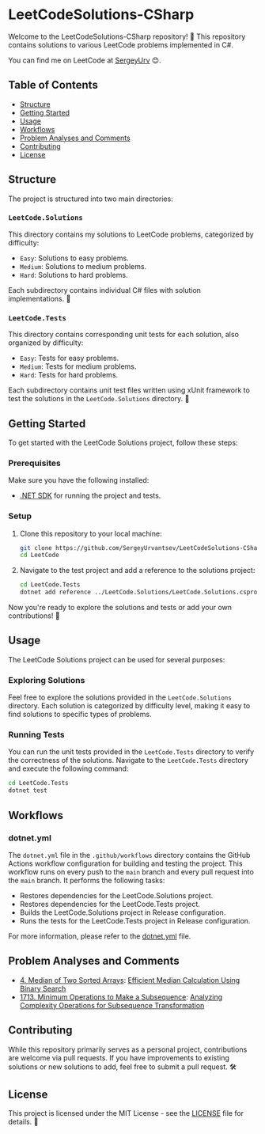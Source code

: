 # LeetCodeSolutions-CSharp

Welcome to the LeetCodeSolutions-CSharp repository! 🚀 This repository contains solutions to various LeetCode problems implemented in C#.

You can find me on LeetCode at [SergeyUrv](https://leetcode.com/u/SergeyUrv/) 😊.

## Table of Contents

- [Structure](#structure)
- [Getting Started](#getting-started)
- [Usage](#usage)
- [Workflows](#workflows)
- [Problem Analyses and Comments](#problem-analyses-and-comments)
- [Contributing](#contributing)
- [License](#license)

## Structure

The project is structured into two main directories:

### `LeetCode.Solutions`

This directory contains my solutions to LeetCode problems, categorized by difficulty:
- `Easy`: Solutions to easy problems.
- `Medium`: Solutions to medium problems.
- `Hard`: Solutions to hard problems.

Each subdirectory contains individual C# files with solution implementations. 📁

### `LeetCode.Tests`

This directory contains corresponding unit tests for each solution, also organized by difficulty:
- `Easy`: Tests for easy problems.
- `Medium`: Tests for medium problems.
- `Hard`: Tests for hard problems.

Each subdirectory contains unit test files written using xUnit framework to test the solutions in the `LeetCode.Solutions` directory. 🧪

## Getting Started

To get started with the LeetCode Solutions project, follow these steps:

### Prerequisites

Make sure you have the following installed:
- [.NET SDK](https://dotnet.microsoft.com/download) for running the project and tests.

### Setup

1. Clone this repository to your local machine:

    ```bash
    git clone https://github.com/SergeyUrvantsev/LeetCodeSolutions-CSharp.git
    cd LeetCode
    ```

2. Navigate to the test project and add a reference to the solutions project:

    ```bash
    cd LeetCode.Tests
    dotnet add reference ../LeetCode.Solutions/LeetCode.Solutions.csproj
    ```

Now you're ready to explore the solutions and tests or add your own contributions! 🎉

## Usage

The LeetCode Solutions project can be used for several purposes:

### Exploring Solutions

Feel free to explore the solutions provided in the `LeetCode.Solutions` directory. Each solution is categorized by difficulty level, making it easy to find solutions to specific types of problems.

### Running Tests

You can run the unit tests provided in the `LeetCode.Tests` directory to verify the correctness of the solutions. Navigate to the `LeetCode.Tests` directory and execute the following command:

```bash
cd LeetCode.Tests
dotnet test
```

## Workflows

### dotnet.yml

The `dotnet.yml` file in the `.github/workflows` directory contains the GitHub Actions workflow configuration for building and testing the project. This workflow runs on every push to the `main` branch and every pull request into the `main` branch. It performs the following tasks:
- Restores dependencies for the LeetCode.Solutions project.
- Restores dependencies for the LeetCode.Tests project.
- Builds the LeetCode.Solutions project in Release configuration.
- Runs the tests for the LeetCode.Tests project in Release configuration.

For more information, please refer to the [dotnet.yml](.github/workflows/dotnet.yml) file.

## Problem Analyses and Comments

- [4. Median of Two Sorted Arrays](https://leetcode.com/problems/median-of-two-sorted-arrays/description/): [Efficient Median Calculation Using Binary Search](LeetCode.Solutions/Hard/4.%20Median%20of%20Two%20Sorted%20Arrays/Efficient_Median_Calculation_Using_Binary_Search.md)
- [1713. Minimum Operations to Make a Subsequence](https://leetcode.com/problems/minimum-operations-to-make-a-subsequence/description/): [Analyzing Complexity Operations for Subsequence Transformation](LeetCode.Solutions/Hard/1713.%20Minimum%20Operations%20to%20Make%20a%20Subsequence/Analyzing_Complexity_Operations_for_Subsequence_Transformation.md)

## Contributing

While this repository primarily serves as a personal project, contributions are welcome via pull requests. If you have improvements to existing solutions or new solutions to add, feel free to submit a pull request. 🛠️
  
## License

This project is licensed under the MIT License - see the [LICENSE](LICENSE) file for details. 📄
